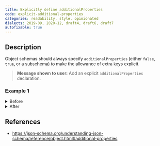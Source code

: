```yaml
---
title: Explicitly define additionalProperties
code: explicit-additional-properties
categories: readability, style, opinionated
dialects: 2019-09, 2020-12, draft4, draft6, draft7
autofixable: true
---
```


## Description
Object schemas should always specify `additionalProperties` (either `false`, `true`, or a subschema) to make the allowance of extra keys explicit.

> **Message shown to user:**
> Add an explicit `additionalProperties` declaration.

### Example 1
<details><summary>Before</summary>
```json
{
  "$schema": "https://json-schema.org/draft/2020-12/schema",
  "type": "object",
  "properties": {
    "id": {
      "type": "integer"
    },
    "name": {
      "type": "string"
    }
  }
}
```
</details>

<details><summary>After</summary>
```json
{
  "$schema": "https://json-schema.org/draft/2020-12/schema",
  "type": "object",
  "properties": {
    "id": {
      "type": "integer"
    },
    "name": {
      "type": "string"
    }
  },
  "additionalProperties": false
}
```
</details>

## References
* <https://json-schema.org/understanding-json-schema/reference/object.html#additional-properties>
